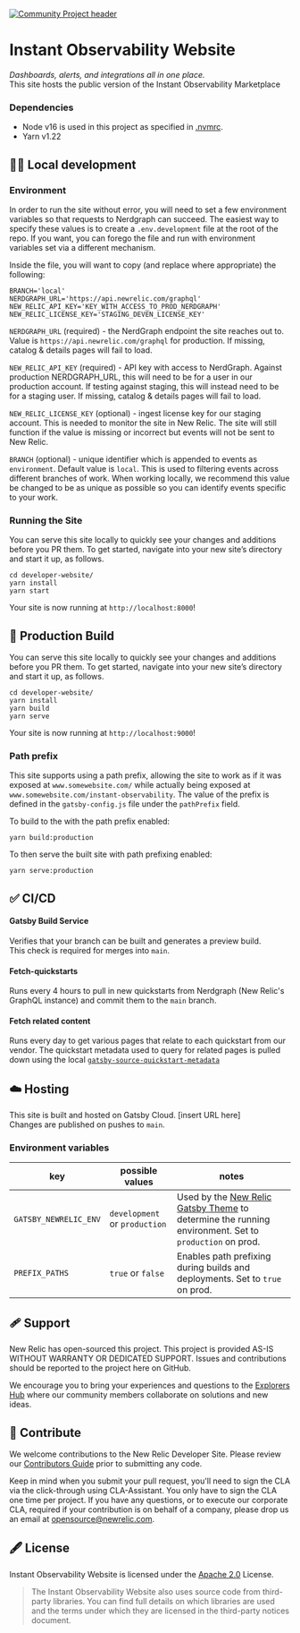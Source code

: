 [![Community Project header](https://opensource.newrelic.com/static/Community_Project-7c4805883d6396086f907f1c716477cd.png)](https://opensource.newrelic.com/oss-category/#community-project)

# Instant Observability Website

_Dashboards, alerts, and integrations all in one place._  
This site hosts the public version of the Instant Observability Marketplace

### Dependencies

- Node v16 is used in this project as specified in [.nvmrc](https://github.com/newrelic/developer-website/blob/master/.nvmrc).
- Yarn v1.22

## 👷‍♂️ Local development

### Environment

In order to run the site without error, you will need to set a few environment variables so that requests to Nerdgraph can succeed. The easiest way to specify these values is to create a `.env.development` file at the root of the repo. If you want, you can forego the file and run with environment variables set via a different mechanism.

Inside the file, you will want to copy (and replace where appropriate) the following:
```
BRANCH='local'
NERDGRAPH_URL='https://api.newrelic.com/graphql'
NEW_RELIC_API_KEY='KEY_WITH_ACCESS_TO_PROD_NERDGRAPH'
NEW_RELIC_LICENSE_KEY='STAGING_DEVEN_LICENSE_KEY'
```

`NERDGRAPH_URL` (required) - the NerdGraph endpoint the site reaches out to. Value is `https://api.newrelic.com/graphql` for production. If missing, catalog & details pages will fail to load.

`NEW_RELIC_API_KEY` (required) - API key with access to NerdGraph. Against production NERDGRAPH_URL, this will need to be for a user in our production account. If testing against staging, this will instead need to be for a staging user. If missing, catalog & details pages will fail to load.

`NEW_RELIC_LICENSE_KEY` (optional) - ingest license key for our staging account. This is needed to monitor the site in New Relic. The site will still function if the value is missing or incorrect but events will not be sent to New Relic.

`BRANCH` (optional) - unique identifier which is appended to events as `environment`. Default value is `local`. This is used to filtering events across different branches of work. When working locally, we recommend this value be changed to be as unique as possible so you can identify events specific to your work.

### Running the Site

You can serve this site locally to quickly see your changes and additions before you PR them. To get started, navigate into your new site’s directory and start it up, as follows.

```shell
cd developer-website/
yarn install
yarn start
```

Your site is now running at `http://localhost:8000`!

## 🚀 Production Build

You can serve this site locally to quickly see your changes and additions before you PR them. To get started, navigate into your new site’s directory and start it up, as follows.

```shell
cd developer-website/
yarn install
yarn build
yarn serve
```

Your site is now running at `http://localhost:9000`!

### Path prefix
This site supports using a path prefix, allowing the site to work as if it was exposed at `www.somewebsite.com/` while actually being exposed at `www.somewebsite.com/instant-observability`. The value of the prefix is defined in the `gatsby-config.js` file under the `pathPrefix` field. 

To build to the with the path prefix enabled:
```shell
yarn build:production
```

To then serve the built site with path prefixing enabled:
```shell
yarn serve:production
```

## ✅ CI/CD 
#### Gatsby Build Service  
Verifies that your branch can be built and generates a preview build.  
This check is required for merges into `main`.

#### Fetch-quickstarts
Runs every 4 hours to pull in new quickstarts from Nerdgraph (New Relic's GraphQL instance) and commit them to the `main` branch.

#### Fetch related content
Runs every day to get various pages that relate to each quickstart from our vendor.
The quickstart metadata used to query for related pages is pulled down using the local [`gatsby-source-quickstart-metadata`](./gatsby-source-quickstart-metadata/README.md) 

## ☁️  Hosting  

This site is built and hosted on Gatsby Cloud. [insert URL here]  
Changes are published on pushes to `main`.

### Environment variables
|key|possible values|notes|
|-|-|-|
|`GATSBY_NEWRELIC_ENV`|`development` or `production`| Used by the [New Relic Gatsby Theme](https://github.com/newrelic/gatsby-theme-newrelic) to determine the running environment. Set to `production` on prod.|
|`PREFIX_PATHS`|`true` or `false`|Enables path prefixing during builds and deployments. Set to `true` on prod.|


## 🩹 Support

New Relic has open-sourced this project. This project is provided AS-IS WITHOUT WARRANTY OR DEDICATED SUPPORT. Issues and contributions should be reported to the project here on GitHub.

We encourage you to bring your experiences and questions to the [Explorers Hub](https://discuss.newrelic.com/t/opensource-newrelic-com/104943) where our community members collaborate on solutions and new ideas.

## 🚧 Contribute

We welcome contributions to the New Relic Developer Site. Please review our
[Contributors Guide](CONTRIBUTING.md) prior to submitting any code.

Keep in mind when you submit your pull request, you'll need to sign the CLA via the click-through using CLA-Assistant. You only have to sign the CLA one time per project. If you have any questions, or to execute our corporate CLA, required if your contribution is on behalf of a company, please drop us an email at opensource@newrelic.com.


## 🖋 License
Instant Observability Website is licensed under the [Apache 2.0](http://apache.org/licenses/LICENSE-2.0.txt) License.
>The Instant Observability Website also uses source code from third-party libraries. You can find full details on which libraries are used and the terms under which they are licensed in the third-party notices document.
